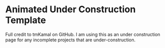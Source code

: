 # Animated Under Construction Template

Full credit to tmKamal on GitHub. I am using this as an under construction page for any incomplete projects that are under-construction.
